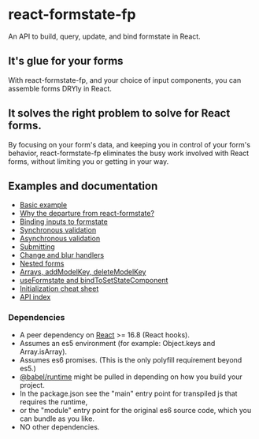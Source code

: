 # react-formstate-fp

An API to build, query, update, and bind formstate in React.

## It's glue for your forms

With react-formstate-fp, and your choice of input components, you can assemble forms DRYly in React.

## It solves the right problem to solve for React forms.

By focusing on your form's data, and keeping you in control of your form's behavior, react-formstate-fp eliminates the busy work involved with React forms, without limiting you or getting in your way.

## Examples and documentation

- [Basic example](/doc/BasicExample.md)
- [Why the departure from react-formstate?](/doc/WhyTheFpBranch.md)
- [Binding inputs to formstate](/doc/Binding.md)
- [Synchronous validation](/doc/Validation.md)
- [Asynchronous validation](/doc/AsynchronousValidation.md)
- [Submitting](/doc/Submitting.md)
- [Change and blur handlers](/doc/Handlers.md)
- [Nested forms](/doc/NestedForms.md)
- [Arrays, addModelKey, deleteModelKey](/doc/Arrays.md)
- [useFormstate and bindToSetStateComponent](/doc/useFormstate.md)
- [Initialization cheat sheet](/doc/api/building/Initialization.md)
- [API index](/doc/ApiIndex.md)

### Dependencies

- A peer dependency on [React](https://facebook.github.io/react) >= 16.8 (React hooks).
- Assumes an es5 environment (for example: Object.keys and Array.isArray).
- Assumes es6 promises. (This is the only polyfill requirement beyond es5.)
- [@babel/runtime](https://babeljs.io/docs/en/babel-runtime) might be pulled in depending on how you build your project.
 - In the package.json see the "main" entry point for transpiled js that requires the runtime,
 - or the "module" entry point for the original es6 source code, which you can bundle as you like.
- NO other dependencies.
